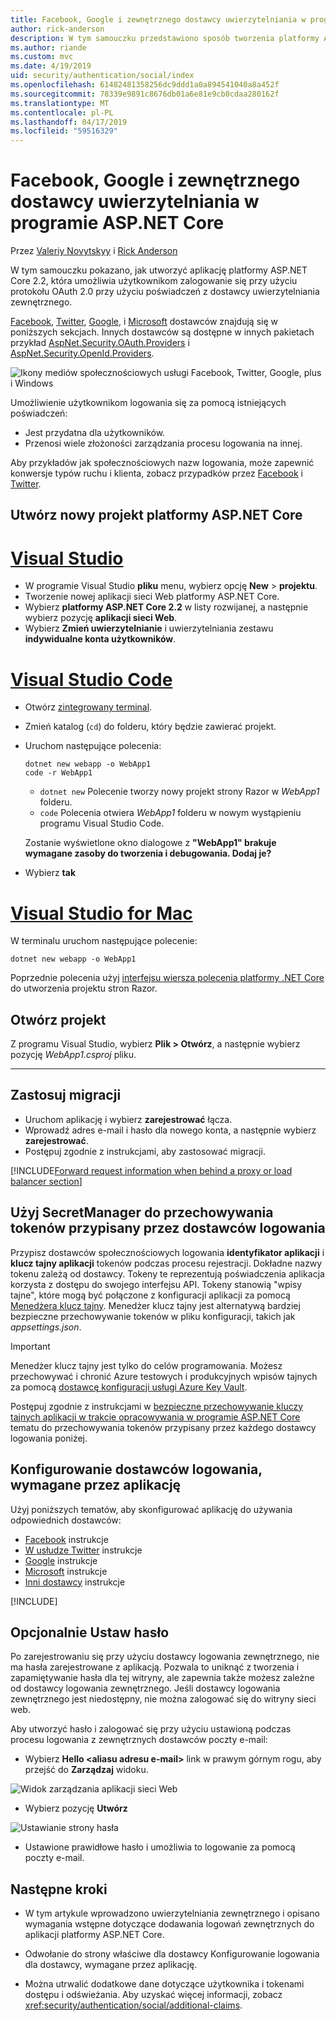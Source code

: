 ```yaml
---
title: Facebook, Google i zewnętrznego dostawcy uwierzytelniania w programie ASP.NET Core
author: rick-anderson
description: W tym samouczku przedstawiono sposób tworzenia platformy ASP.NET Core 2.x aplikacji przy użyciu protokołu OAuth 2.0 przy użyciu dostawcy uwierzytelniania zewnętrznego.
ms.author: riande
ms.custom: mvc
ms.date: 4/19/2019
uid: security/authentication/social/index
ms.openlocfilehash: 61482481358256dc9ddd1a0a894541040a8a452f
ms.sourcegitcommit: 78339e9891c8676db01a6e81e9cb0cdaa280162f
ms.translationtype: MT
ms.contentlocale: pl-PL
ms.lasthandoff: 04/17/2019
ms.locfileid: "59516329"
---
```

# <a name="facebook-google-and-external-provider-authentication-in-aspnet-core"></a>Facebook, Google i zewnętrznego dostawcy uwierzytelniania w programie ASP.NET Core

Przez [Valeriy Novytskyy](https://github.com/01binary) i [Rick Anderson](https://twitter.com/RickAndMSFT)

W tym samouczku pokazano, jak utworzyć aplikację platformy ASP.NET Core 2.2, która umożliwia użytkownikom zalogowanie się przy użyciu protokołu OAuth 2.0 przy użyciu poświadczeń z dostawcy uwierzytelniania zewnętrznego.

[Facebook](xref:security/authentication/facebook-logins), [Twitter](xref:security/authentication/twitter-logins), [Google](xref:security/authentication/google-logins), i [Microsoft](xref:security/authentication/microsoft-logins) dostawców znajdują się w poniższych sekcjach. Innych dostawców są dostępne w innych pakietach przykład [AspNet.Security.OAuth.Providers](https://github.com/aspnet-contrib/AspNet.Security.OAuth.Providers) i [AspNet.Security.OpenId.Providers](https://github.com/aspnet-contrib/AspNet.Security.OpenId.Providers).

![Ikony mediów społecznościowych usługi Facebook, Twitter, Google, plus i Windows](index/_static/social.png)

Umożliwienie użytkownikom logowania się za pomocą istniejących poświadczeń:
* Jest przydatna dla użytkowników.
* Przenosi wiele złożoności zarządzania procesu logowania na innej. 

Aby przykładów jak społecznościowych nazw logowania, może zapewnić konwersje typów ruchu i klienta, zobacz przypadków przez [Facebook](https://www.facebook.com/unsupportedbrowser) i [Twitter](https://dev.twitter.com/resources/case-studies).

## <a name="create-a-new-aspnet-core-project"></a>Utwórz nowy projekt platformy ASP.NET Core

# <a name="visual-studiotabvisual-studio"></a>[Visual Studio](#tab/visual-studio)

* W programie Visual Studio **pliku** menu, wybierz opcję **New** > **projektu**.
* Tworzenie nowej aplikacji sieci Web platformy ASP.NET Core.
* Wybierz **platformy ASP.NET Core 2.2** w listy rozwijanej, a następnie wybierz pozycję **aplikacji sieci Web**.
* Wybierz **Zmień uwierzytelnianie** i uwierzytelniania zestawu **indywidualne konta użytkowników**.

# <a name="visual-studio-codetabvisual-studio-code"></a>[Visual Studio Code](#tab/visual-studio-code)

* Otwórz [zintegrowany terminal](https://code.visualstudio.com/docs/editor/integrated-terminal).

* Zmień katalog (`cd`) do folderu, który będzie zawierać projekt.

* Uruchom następujące polecenia:

  ```console
  dotnet new webapp -o WebApp1
  code -r WebApp1
  ```

  * `dotnet new` Polecenie tworzy nowy projekt strony Razor w *WebApp1* folderu.
  * `code` Polecenia otwiera *WebApp1* folderu w nowym wystąpieniu programu Visual Studio Code.

  Zostanie wyświetlone okno dialogowe z **"WebApp1" brakuje wymagane zasoby do tworzenia i debugowania. Dodaj je?**

* Wybierz **tak**

# <a name="visual-studio-for-mactabvisual-studio-mac"></a>[Visual Studio for Mac](#tab/visual-studio-mac)

W terminalu uruchom następujące polecenie:

<!-- TODO: update these instruction once mac support 2.2 projects -->

```console
dotnet new webapp -o WebApp1
```

Poprzednie polecenia użyj [interfejsu wiersza polecenia platformy .NET Core](/dotnet/core/tools/dotnet) do utworzenia projektu stron Razor.

## <a name="open-the-project"></a>Otwórz projekt

Z programu Visual Studio, wybierz **Plik > Otwórz**, a następnie wybierz pozycję *WebApp1.csproj* pliku.

<!-- End of VS tabs -->

---

## <a name="apply-migrations"></a>Zastosuj migracji

* Uruchom aplikację i wybierz **zarejestrować** łącza.
* Wprowadź adres e-mail i hasło dla nowego konta, a następnie wybierz **zarejestrować**.
* Postępuj zgodnie z instrukcjami, aby zastosować migracji.

[!INCLUDE[Forward request information when behind a proxy or load balancer section](includes/forwarded-headers-middleware.md)]

## <a name="use-secretmanager-to-store-tokens-assigned-by-login-providers"></a>Użyj SecretManager do przechowywania tokenów przypisany przez dostawców logowania

Przypisz dostawców społecznościowych logowania **identyfikator aplikacji** i **klucz tajny aplikacji** tokenów podczas procesu rejestracji. Dokładne nazwy tokenu zależą od dostawcy. Tokeny te reprezentują poświadczenia aplikacja korzysta z dostępu do swojego interfejsu API. Tokeny stanowią "wpisy tajne", które mogą być połączone z konfiguracji aplikacji za pomocą [Menedżera klucz tajny](xref:security/app-secrets#secret-manager). Menedżer klucz tajny jest alternatywą bardziej bezpieczne przechowywanie tokenów w pliku konfiguracji, takich jak *appsettings.json*.

> [!IMPORTANT]
> Menedżer klucz tajny jest tylko do celów programowania. Możesz przechowywać i chronić Azure testowych i produkcyjnych wpisów tajnych za pomocą [dostawcę konfiguracji usługi Azure Key Vault](xref:security/key-vault-configuration).

Postępuj zgodnie z instrukcjami w [bezpieczne przechowywanie kluczy tajnych aplikacji w trakcie opracowywania w programie ASP.NET Core](xref:security/app-secrets) tematu do przechowywania tokenów przypisany przez każdego dostawcy logowania poniżej.

## <a name="setup-login-providers-required-by-your-application"></a>Konfigurowanie dostawców logowania, wymagane przez aplikację

Użyj poniższych tematów, aby skonfigurować aplikację do używania odpowiednich dostawców:

* [Facebook](xref:security/authentication/facebook-logins) instrukcje
* [W usłudze Twitter](xref:security/authentication/twitter-logins) instrukcje
* [Google](xref:security/authentication/google-logins) instrukcje
* [Microsoft](xref:security/authentication/microsoft-logins) instrukcje
* [Inni dostawcy](xref:security/authentication/otherlogins) instrukcje

[!INCLUDE[](includes/chain-auth-providers.md)]

## <a name="optionally-set-password"></a>Opcjonalnie Ustaw hasło

Po zarejestrowaniu się przy użyciu dostawcy logowania zewnętrznego, nie ma hasła zarejestrowane z aplikacją. Pozwala to uniknąć z tworzenia i zapamiętywanie hasła dla tej witryny, ale zapewnia także możesz zależne od dostawcy logowania zewnętrznego. Jeśli dostawcy logowania zewnętrznego jest niedostępny, nie można zalogować się do witryny sieci web.

Aby utworzyć hasło i zalogować się przy użyciu ustawioną podczas procesu logowania z zewnętrznych dostawców poczty e-mail:

* Wybierz **Hello &lt;aliasu adresu e-mail&gt;**  link w prawym górnym rogu, aby przejść do **Zarządzaj** widoku.

![Widok zarządzania aplikacji sieci Web](index/_static/pass1a.png)

* Wybierz pozycję **Utwórz**

![Ustawianie strony hasła](index/_static/pass2a.png)

* Ustawione prawidłowe hasło i umożliwia to logowanie za pomocą poczty e-mail.

## <a name="next-steps"></a>Następne kroki

* W tym artykule wprowadzono uwierzytelniania zewnętrznego i opisano wymagania wstępne dotyczące dodawania logowań zewnętrznych do aplikacji platformy ASP.NET Core.

* Odwołanie do strony właściwe dla dostawcy Konfigurowanie logowania dla dostawcy, wymagane przez aplikację.

* Można utrwalić dodatkowe dane dotyczące użytkownika i tokenami dostępu i odświeżania. Aby uzyskać więcej informacji, zobacz <xref:security/authentication/social/additional-claims>.

